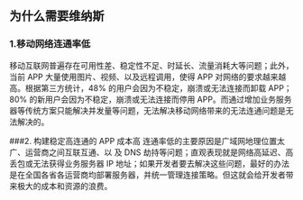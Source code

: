 ## 为什么需要维纳斯
### 1.移动网络连通率低
移动互联网普遍存在可用性差、稳定性不足、时延长、流量消耗大等问题；此外，当前 APP 大量使用图片、视频、以及远程调用，使得 APP 对网络的要求越来越高。根据第三方统计，48% 的用户会因为不稳定，崩溃或无法连接而卸载 APP；80% 的新用户会因为不稳定，崩溃或无法连接而停用 APP。而通过增加业务服务器等传统方案只能解决并发量等问题，无法解决移动网络带来的无法连通问题是无法解决的。

###2. 构建稳定高连通的 APP 成本高
连通率低的主要原因是广域网地理位置太广、运营商之间互联互通、以 及 DNS 劫持等问题；直观表现就是网络高延迟、高丢包或无法获得业务服务器 IP 地址；如果开发者要去解决这些问题，最好的办法是在全国各省各运营商均部署服务器，并统一管理连接策略。但这就会给开发者带来极大的成本和资源的浪费。
